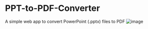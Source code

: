 # PPT-to-PDF-Converter
A simple web app to convert PowerPoint (.pptx) files to PDF
![image](https://github.com/user-attachments/assets/e8ec6df8-636a-4bc8-a62a-7bf58810afd5)

